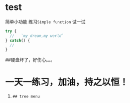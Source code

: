 # test
简单小功能 练习`Simple function`
试一试
```javascript
try {
  //   `my dream,my world`
} catch() {
  //   
}
```
##硬盘坏了，好伤心。。。

# 一天一练习，加油，持之以恒！
1. `## tree menu`
